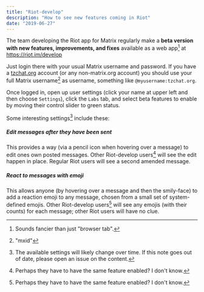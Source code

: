 ```yaml
---
title: "Riot-develop"
description: "How to see new features coming in Riot"
date: "2019-06-27"
---
```


The team developing the Riot app for Matrix regularly make a **beta version with new features, improvements, and fixes** available as a web app[^webapp] at https://riot.im/develop

[^webapp]: Sounds fancier than just "browser tab".

Just login there with your usual Matrix username and password. If you have a [tzchat.org](https://tzchat.org) account (or any non-matrix.org account) you should use your full Matrix username[^mxid] as username, something like `@myusername:tzchat.org`.

[^mxid]: "mxid"

Once logged in, open up user settings (click your name at upper left and then choose `Settings`), click the `Labs` tab, and select beta features to enable by moving their control slider to green status.

[^2]: Access user settings by clicking your name at the upper left of the app and choosing the `Settings` item.

Some interesting settings[^3] include these:

##### Edit messages after they have been sent

This provides a way (via a pencil icon when hovering over a message) to edit ones own posted messages. Other Riot-develop users[^all] will see the edit happen in place. Regular Riot users will see a second amended message.

##### React to messages with emoji

This allows anyone (by hovering over a message and then the smily-face) to add a reaction emoji to any message, chosen from a small set of system-defined emojis. Other Riot-develop users[^all] will see any emojis (with their counts) for each message; other Riot users will have no clue.

[^all]: Perhaps they have to have the same feature enabled? I don't know.

[^3]: The available settings will likely change over time. If this note goes out of date, please open an issue on the content.

